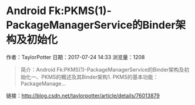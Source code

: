# Android Fk:PKMS(1)-PackageManagerService的Binder架构及初始化
作者：TaylorPotter
日期：2017-07-24 14:33
浏览量：1208
> 简介：Android Fk:PKMS(1)-PackageManagerService的Binder架构及初始化一、PKMS的概述及其Binder架构1. PKMS的基本功能：　　PackageManage...

 链接：http://blog.csdn.net/taylorpotter/article/details/76013879
